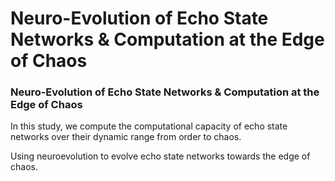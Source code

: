 # Neuro-Evolution of Echo State Networks & Computation at the Edge of Chaos

### Neuro-Evolution of Echo State Networks & Computation at the Edge of Chaos

In this study, we compute the computational capacity of echo state networks over their dynamic range from order to chaos. 

Using neuroevolution to evolve echo state networks towards the edge of chaos. 
